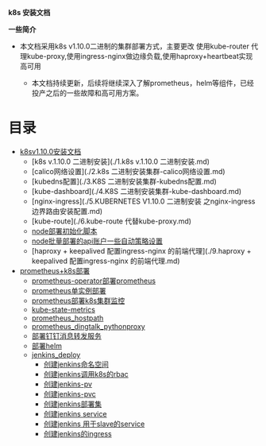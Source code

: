 **k8s 安装文档**

**一些简介**

* 本文档采用k8s v1.10.0二进制的集群部署方式，主要更改 使用kube-router 代理kube-proxy,使用ingress-nginx做边缘负载,使用haproxy+heartbeat实现高可用

	* 本文档持续更新，后续将继续深入了解prometheus，helm等组件，已经投产之后的一些故障和高可用方案。
# 目录
* [k8sv1.10.0安装文档](./quickstart/README.md)
  * [k8s v.1.10.0 二进制安装](./1.k8s v.1.10.0 二进制安装.md)
  * [calico网络设置](./2.k8s 二进制安装集群-calico网络设置.md)
  * [kubedns配置](./3.K8S 二进制安装集群-kubedns配置.md)
  * [kube-dashboard](./4.K8S 二进制安装集群-kube-dashboard.md)
  * [nginx-ingress](./5.KUBERNETES V1.10.0 二进制安装 之nginx-ingress 边界路由安装配置.md)
  * [kube-route](./6.kube-route 代替kube-proxy.md)
  * [node部署初始化脚本](./7.node部署初始化脚本.md)
  * [node批量部署的api账户一些自动策略设置](./8.node批量部署的api账户一些自动策略设置.md)
  * [haproxy + keepalived 配置ingress-nginx 的前端代理](./9.haproxy + keepalived 配置ingress-nginx 的前端代理.md)
* [prometheus+k8s部署](./prometheus/prometheus.md)
  * [prometheus-operator部署prometheus](./prometheus/prometheus-operator/prometheus-operator.md)
  * [prometheus单实例部署](./prometheus/prometheus-sample.md)
  * [prometheus部署k8s集群监控](./prometheus/prometheus-k8s.md)
  * [kube-state-metrics](./prometheus/prometheus—kube-state-metrics.md)
  * [prometheus_hostpath](./prometheus/prometheus_deploy_hostpath.md)
  * [prometheus_dingtalk_pythonproxy](./prometheus/prometheus_dingtalk_pythonproxy.md)
  * [部署钉钉消息转发服务](./prometheus/deploy_dingtalk_proxy.md)
  * [部署helm](./helm/install_helm.md)
  * [jenkins_deploy](./jenkins_deploy/jenkins_deploy_index.md)
    * [创建jenkins命名空间](./jenkins_deploy/jenkins-namespace.yaml.md)
    * [创建jenkins调用k8s的rbac](./jenkins_deploy/jenkins-rbac.yaml.md)
    * [创建jenkins-pv](./jenkins_deploy/jenkins_pv.yaml.md)
    * [创建jenkins-pvc](./jenkins_deploy/jenkins_pvc.yaml.md)
    * [创建jenkins部署集](./jenkins_deploy/jenkins_deploy_pvc.yaml.md)
    * [创建jenkins service](./jenkins_deploy/jenkins_web_svc.yaml.md)
    * [创建jenkins 用于slave的service](./jenkins_deploy/jenkins_slave_svc.yaml.md)
    * [创建jenkins的ingress](./jenkins_deploy/jenkins-ingress.yaml.md)
